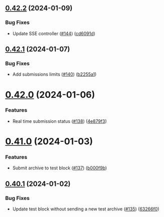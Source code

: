 ## [0.42.2](https://github.com/upb-code-labs/main-api/compare/v0.42.1...v0.42.2) (2024-01-09)


### Bug Fixes

* Update SSE controller ([#144](https://github.com/upb-code-labs/main-api/issues/144)) ([cd6091d](https://github.com/upb-code-labs/main-api/commit/cd6091d3b2d78c369f82bd9ad100b74b1b089421))



## [0.42.1](https://github.com/upb-code-labs/main-api/compare/v0.42.0...v0.42.1) (2024-01-07)


### Bug Fixes

* Add submissions limits ([#140](https://github.com/upb-code-labs/main-api/issues/140)) ([b2255a1](https://github.com/upb-code-labs/main-api/commit/b2255a1e68212a788356e57f78504f2e441239f1))



# [0.42.0](https://github.com/upb-code-labs/main-api/compare/v0.41.0...v0.42.0) (2024-01-06)


### Features

* Real time submission status ([#138](https://github.com/upb-code-labs/main-api/issues/138)) ([4e879f3](https://github.com/upb-code-labs/main-api/commit/4e879f36655914e51ff835e3266b112c5291c24e))



# [0.41.0](https://github.com/upb-code-labs/main-api/compare/v0.40.1...v0.41.0) (2024-01-03)


### Features

* Submit archive to test block ([#137](https://github.com/upb-code-labs/main-api/issues/137)) ([b000f9b](https://github.com/upb-code-labs/main-api/commit/b000f9b2ab4d1f4863859525e39366de6d8e33e4))



## [0.40.1](https://github.com/upb-code-labs/main-api/compare/v0.40.0...v0.40.1) (2024-01-02)


### Bug Fixes

* Update test block without sending a new test archive ([#135](https://github.com/upb-code-labs/main-api/issues/135)) ([63266f0](https://github.com/upb-code-labs/main-api/commit/63266f07a667844eb0ba7f3263c1bb84678c9ce4))



